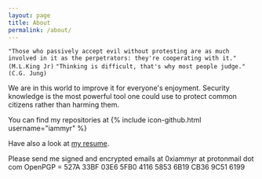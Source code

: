 ```yaml
---
layout: page
title: About
permalink: /about/
---
```


`"Those who passively accept evil without protesting are as much involved in it as the perpetrators: they're cooperating with it." (M.L.King Jr)`
`"Thinking is difficult, that's why most people judge." (C.G. Jung)`

We are in this world to improve it for everyone's enjoyment. Security knowledge is the most powerful tool one could use to protect common citizens rather than harming them.
 
You can find my repositories at {% include icon-github.html username="iammyr" %}

Have also a look at [my resume](https://iammyr.github.com/cv/resume.html).

Please send me signed and encrypted emails at 0xiammyr at protonmail dot com
OpenPGP = 527A 33BF 03E6 5FB0 4116  5853 6B19 CB36 9C51 6199

